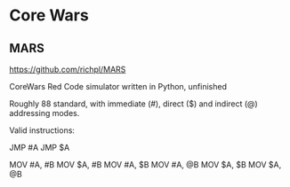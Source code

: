 # Core Wars



## MARS

https://github.com/richpl/MARS

CoreWars Red Code simulator written in Python, unfinished

Roughly 88 standard, with immediate (#), direct ($) and indirect (@) addressing modes.

Valid instructions:

JMP #A JMP $A

MOV #A, #B MOV $A, #B MOV #A, $B MOV #A, @B MOV $A, $B MOV $A, @B



